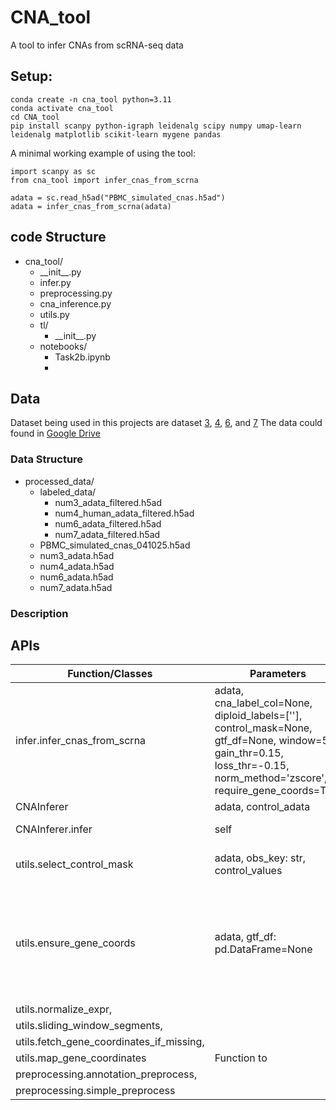 # CNA_tool
A tool to infer CNAs from scRNA-seq data


## Setup:

    conda create -n cna_tool python=3.11
    conda activate cna_tool
    cd CNA_tool
    pip install scanpy python-igraph leidenalg scipy numpy umap-learn leidenalg matplotlib scikit-learn mygene pandas


A minimal working example of using the tool:


    import scanpy as sc
    from cna_tool import infer_cnas_from_scrna

    adata = sc.read_h5ad("PBMC_simulated_cnas.h5ad")
    adata = infer_cnas_from_scrna(adata)


## code Structure

- cna_tool/
    - \_\_init__.py
    - infer.py
    - preprocessing.py
    - cna_inference.py
    - utils.py
    - tl/
      - \_\_init__.py
    - notebooks/
      - Task2b.ipynb
      - 

## Data

Dataset being used in this projects are dataset [3](https://www.ncbi.nlm.nih.gov/geo/query/acc.cgi?acc=GSE263152), [4](https://www.ncbi.nlm.nih.gov/geo/query/acc.cgi?acc=GSE277604), [6](https://www.ncbi.nlm.nih.gov/geo/query/acc.cgi?acc=GSE131736), and [7](https://www.ncbi.nlm.nih.gov/geo/query/acc.cgi?acc=GSE195467
)
The data could found in [Google Drive](https://drive.google.com/drive/folders/10LGU_CHLHJkABwpyEqT1XuFGGef-xL7m?usp=sharing)

### Data Structure
- processed_data/
  - labeled_data/
    - num3_adata_filtered.h5ad
    - num4_human_adata_filtered.h5ad
    - num6_adata_filtered.h5ad
    - num7_adata_filtered.h5ad
  - PBMC_simulated_cnas_041025.h5ad
  - num3_adata.h5ad
  - num4_adata.h5ad
  - num6_adata.h5ad
  - num7_adata.h5ad

### Description



## APIs

| Function/Classes | Parameters | Description | 
| ---------- | ---- | -------------------------- |
| infer.infer_cnas_from_scrna | adata, cna_label_col=None, diploid_labels=[''], control_mask=None, gtf_df=None, window=50, gain_thr=0.15, loss_thr=-0.15, norm_method='zscore', require_gene_coords=True| Infers DNA copy number alterations (CNAs) from an AnnData object containing scRNA-seq data. |
| CNAInferer | adata, control_adata |main object |
| CNAInferer.infer | self |Infer CNA from given adata |
| utils.select_control_mask| adata, obs_key: str, control_values | Build a boolean mask selecting control (diploid) cells| 
| utils.ensure_gene_coords | adata, gtf_df: pd.DataFrame=None | If 'chromosome','start','end' are present in adata.var, do nothing. Else merge with user‑supplied gtf_df. Else fetch missing via pybiomart (if installed). Drops any genes still lacking coords.|
| utils.normalize_expr, 
| utils.sliding_window_segments, 
| utils.fetch_gene_coordinates_if_missing, 
| utils.map_gene_coordinates | Function to 
| preprocessing.annotation_preprocess, 
| preprocessing.simple_preprocess

